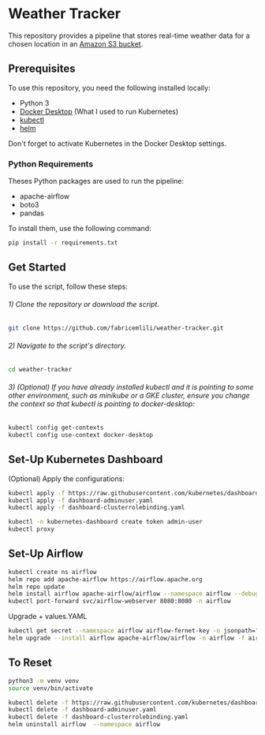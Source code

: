 # Weather Tracker
This repository provides a pipeline that stores real-time weather data for a chosen location in an [Amazon S3 bucket](https://aws.amazon.com/fr/s3/).

## Prerequisites
To use this repository, you need the following installed locally:
- Python 3
- [Docker Desktop](https://docs.docker.com/desktop/) (What I used to run Kubernetes)
- [kubectl](https://kubernetes.io/docs/tasks/tools/)
- [helm](https://helm.sh/docs/intro/install/)
  
Don't forget to activate Kubernetes in the Docker Desktop settings.
  
### Python Requirements
Theses Python packages are used to run the pipeline:
- apache-airflow
- boto3
- pandas

To install them, use the following command:
```bash
pip install -r requirements.txt
```



## Get Started
To use the script, follow these steps:

###### 1) Clone the repository or download the script.
```bash
git clone https://github.com/fabricemlili/weather-tracker.git
```

###### 2) Navigate to the script's directory.
```bash
cd weather-tracker
```

###### 3) (Optional) If you have already installed kubectl and it is pointing to some other environment, such as minikube or a GKE cluster, ensure you change the context so that kubectl is pointing to docker-desktop:
```bash
kubectl config get-contexts
kubectl config use-context docker-desktop
```

## Set-Up Kubernetes Dashboard

(Optional) Apply the configurations: 
```bash
kubectl apply -f https://raw.githubusercontent.com/kubernetes/dashboard/v2.7.0/aio/deploy/recommended.yaml
kubectl apply -f dashboard-adminuser.yaml
kubectl apply -f dashboard-clusterrolebinding.yaml

kubectl -n kubernetes-dashboard create token admin-user
kubectl proxy
```

## Set-Up Airflow
```bash
kubectl create ns airflow
helm repo add apache-airflow https://airflow.apache.org
helm repo update
helm install airflow apache-airflow/airflow --namespace airflow --debug
kubectl port-forward svc/airflow-webserver 8080:8080 -n airflow
```
Upgrade + values.YAML
```bash
kubectl get secret --namespace airflow airflow-fernet-key -o jsonpath="{.data.fernet-key}" | base64 --decode
helm upgrade --install airflow apache-airflow/airflow -n airflow -f airflow-config/values.yaml --debug
```


## To Reset

```bash
python3 -m venv venv
source venv/bin/activate

kubectl delete -f https://raw.githubusercontent.com/kubernetes/dashboard/v2.7.0/aio/deploy/recommended.yaml
kubectl delete -f dashboard-adminuser.yaml
kubectl delete -f dashboard-clusterrolebinding.yaml
helm uninstall airflow  --namespace airflow
```
